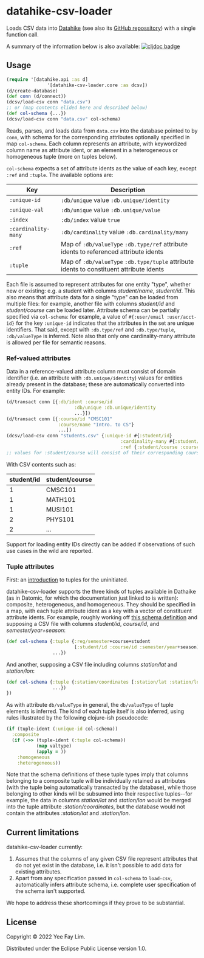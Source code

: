 # datahike-csv-loader

Loads CSV data into [Datahike](https://datahike.io) (see also its [GitHub repossitory](https://github.com/replikativ/datahike)) with a single function call.

A summary of the information below is also available: [![cljdoc badge](https://cljdoc.org/badge/io.replikativ/datahike-csv-loader)](https://cljdoc.org/d/io.replikativ/datahike-csv-loader)

## Usage

``` clojure
(require '[datahike.api :as d]
               '[datahike-csv-loader.core :as dcsv])
(d/create-database)
(def conn (d/connect))
(dcsv/load-csv conn "data.csv")
;; or (map contents elided here and described below)
(def col-schema {...})
(dcsv/load-csv conn "data.csv" col-schema)
```

Reads, parses, and loads data from `data.csv` into the database pointed to by `conn`, with schema for the corresponding attributes optionally specified in map `col-schema`. Each column represents an attribute, with keywordized column name as attribute ident, or an element in a heterogeneous or homogeneous tuple (more on tuples below).

`col-schema` expects a set of attribute idents as the value of each key, except `:ref` and `:tuple`. The available options are:

  | Key                 | Description   |
  |---------------------|---------------|
  | `:unique-id`        | `:db/unique` value `:db.unique/identity`
  | `:unique-val`       | `:db/unique` value `:db.unique/value`
  | `:index`            | `:db/index` value `true`
  | `:cardinality-many` | `:db/cardinality` value `:db.cardinality/many`
  | `:ref`              | Map of `:db/valueType` `:db.type/ref` attribute idents to referenced attribute idents
  | `:tuple`            | Map of `:db/valueType` `:db.type/tuple` attribute idents to constituent attribute idents

Each file is assumed to represent attributes for one entity "type", whether new or existing: e.g. a student with columns _student/name_, _student/id_. This also means that attribute data for a single "type" can be loaded from multiple files: for example, another file with columns _student/id_ and _student/course_ can be loaded later. Attribute schema can be partially specified via `col-schema`: for example, a value of `#{:user/email :user/acct-id}` for the key `:unique-id` indicates that the attributes in the set are unique identifiers. That said, except with `:db.type/ref` and `:db.type/tuple`, `:db/valueType` is inferred. Note also that only one cardinality-many attribute is allowed per file for semantic reasons.

### Ref-valued attributes

Data in a reference-valued attribute column must consist of domain identifier (i.e. an attribute with `:db.unique/identity`) values for entities already present in the database; these are automatically converted into entity IDs. For example:

``` clojure
(d/transact conn [{:db/ident :course/id
                         :db/unique :db.unique/identity
                         ...}])
(d/transact conn [{:course/id "CMSC101"
                   :course/name "Intro. to CS"}
                   ...])
(dcsv/load-csv conn "students.csv" {:unique-id #{:student/id}
                                          :cardinality-many #{:student/course}
                                          :ref {:student/course :course/id}})
;; values for :student/course will consist of their corresponding course entity IDs 
```
With CSV contents such as:

| student/id | student/course |
|------------|----------------|
| 1          | CMSC101        |
| 1          | MATH101        |
| 1          | MUSI101        |
| 2          | PHYS101        |
| 2          | ...            |

Support for loading entity IDs directly can be added if observations of such use cases in the wild are reported.

### Tuple attributes

First: an [introduction](https://docs.datomic.com/on-prem/schema/schema.html#tuples) to tuples for the uninitiated.

datahike-csv-loader supports the three kinds of tuples available in Dathaike (as in Datomic, for which the documentation just linked to is written): composite, heterogeneous, and homogeneous. They should be specified in a map, with each tuple attribute ident as a key with a vector of constituent attribute idents. For example, roughly working off [this schema definition](https://docs.datomic.com/on-prem/schema/schema.html#composite-tuples) and supposing a CSV file with columns _student/id_, _course/id_, and _semester/year+season_:
``` clojure
(def col-schema {:tuple {:reg/semester+course+student
                         [:student/id :course/id :semester/year+season]}
                 ...})
```

And another, supposing a CSV file including columns _station/lat_ and _station/lon_:
``` clojure
(def col-schema {:tuple {:station/coordinates [:station/lat :station/lon]}
                 ...})
})
```

As with attribute `db/valueType` in general, the `db/valueType` of tuple elements is inferred. The kind of each tuple itself is also inferred, using rules illustrated by the following clojure-ish pseudocode:
``` clojure
(if (tuple-ident (:unique-id col-schema))
  :composite
  (if (->> (tuple-ident (:tuple col-schema))
           (map valtype)
           (apply = ))
    :homogeneous
    :heterogeneous))
```

Note that the schema definitions of these tuple types imply that columns belonging to a composite tuple will be individually retained as attributes (with the tuple being automatically transacted by the database), while those belonging to other kinds will be subsumed into their respective tuples--for example, the data in columns _station/lat_ and _station/lon_ would be merged into the tuple attribute _:station/coordinates_, but the database would not contain the attributes _:station/lat_ and _:station/lon_.

## Current limitations

datahike-csv-loader currently:
1. Assumes that the columns of any given CSV file represent attributes that do not yet exist in the database, i.e. it isn't possible to add data for existing attributes.
2. Apart from any specification passed in `col-schema` to `load-csv`, automatically infers attribute schema, i.e. complete user specification of the schema isn't supported.

We hope to address these shortcomings if they prove to be substantial.

## License

Copyright © 2022 Yee Fay Lim.

Distributed under the Eclipse Public License version 1.0.
